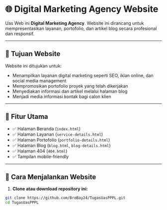 # 🌐 Digital Marketing Agency Website

Uas Web ini 
**Digital Marketing Agency**. Website ini dirancang untuk mempresentasikan layanan, portofolio, dan artikel blog secara profesional dan responsif.

---

## 📌 Tujuan Website

Website ini ditujukan untuk:
- Menampilkan layanan digital marketing seperti SEO, iklan online, dan social media management
- Mempromosikan portofolio proyek yang telah dikerjakan
- Menyediakan informasi dan artikel melalui halaman blog
- Menjadi media informasi kontak bagi calon klien

---

## 🧩 Fitur Utama

- ✅ Halaman Beranda (`index.html`)
- ✅ Halaman Layanan (`service-details.html`)
- ✅ Halaman Portofolio (`portfolio-details.html`)
- ✅ Halaman Blog (`blog.html`, `blog-details.html`)
- ✅ Halaman 404 (`404.html`)
- ✅ Tampilan mobile-friendly

---

## 🚀 Cara Menjalankan Website

1. **Clone atau download repository ini:**

```bash
git clone https://github.com/BroBay24/TugasUasPPPL.git
cd TugasUasPPPL

